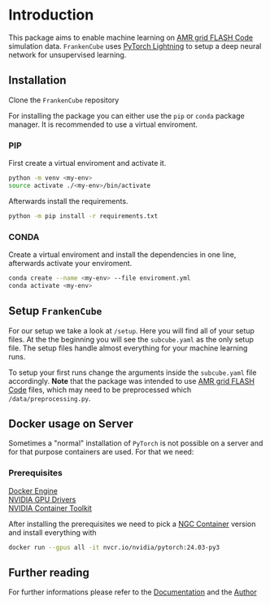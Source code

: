 # Introduction

This package aims to enable machine learning on [AMR grid FLASH Code](https://flash.rochester.edu/site/flashcode.html) simulation data. ``FrankenCube`` uses [PyTorch Lightning](https://lightning.ai/docs/pytorch/stable/starter/introduction.html) to setup a deep neural network for unsupervised learning.

## Installation

Clone the ``FrankenCube`` repository

For installing the package you can either use the ``pip`` or ``conda`` package manager. It is recommended to use a virtual enviroment.

### PIP

First create a virtual enviroment and activate it.

```bash
python -m venv <my-env>
source activate ./<my-env>/bin/activate
```

Afterwards install the requirements.

```bash
python -m pip install -r requirements.txt
```

### CONDA

Create a virtual enviroment and install the dependencies in one line, afterwards activate your enviroment.

```bash
conda create --name <my-env> --file enviroment.yml
conda activate <my-env>
```

## Setup ``FrankenCube``

For our setup we take a look at ``/setup``. Here you will find all of your setup files. At the the beginning you will see the ``subcube.yaml`` as the only setup file. The setup files handle almost everything for your machine learning runs.

To setup your first runs change the arguments inside the ``subcube.yaml`` file accordingly. **Note** that the package was intended to use [AMR grid FLASH Code](https://flash.rochester.edu/site/flashcode.html) files, which may need to be preprocessed which ``/data/preprocessing.py``.  

## Docker usage on Server

Sometimes a "normal" installation of ``PyTorch`` is not possible on a server and for that purpose containers are used. For that we need:

### Prerequisites

[Docker Engine](https://docs.docker.com/engine/install/)\
[NVIDIA GPU Drivers](https://docs.nvidia.com/cuda/cuda-installation-guide-linux/)\
[NVIDIA Container Toolkit](https://github.com/NVIDIA/nvidia-docker)

After installing the prerequisites we need to pick a [NGC Container](https://catalog.ngc.nvidia.com/orgs/nvidia/containers/pytorch) version and install everything with

```bash
docker run --gpus all -it nvcr.io/nvidia/pytorch:24.03-py3
```

## Further reading

For further informations please refer to the [Documentation]() and the [Author](timfabianboes96@gmail.com)
